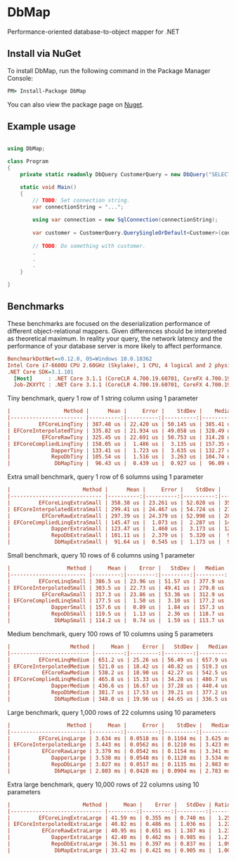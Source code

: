 # DbMap
Performance-oriented database-to-object mapper for .NET

## Install via NuGet
To install DbMap, run the following command in the Package Manager Console:

```cmd
PM> Install-Package DbMap
```

You can also view the package page on [Nuget](https://www.nuget.org/packages/DbMap/).

## Example usage

```c#

using DbMap;

class Program
{
    private static readonly DbQuery CustomerQuery = new DbQuery("SELECT Name FROM Customer WHERE CustomerId = @customerId");

    static void Main()
    {
        // TODO: Set connection string.
        var connectionString = "...";
    
        using var connection = new SqlConnection(connectionString);
        
        var customer = CustomerQuery.QuerySingleOrDefault<Customer>(connection, new { customerId = 10 });
        
        // TODO: Do something with customer.
        .
        .
        .    
    }

}
```


## Benchmarks
These benchmarks are focused on the deserialization performance of different object-relational mappers. 
Given differences should be interpreted as theoretical maximum. In reality your query, the network latency and the performance of your database server is more likely to affect performance.


``` ini
BenchmarkDotNet=v0.12.0, OS=Windows 10.0.18362
Intel Core i7-6600U CPU 2.60GHz (Skylake), 1 CPU, 4 logical and 2 physical cores
.NET Core SDK=3.1.101
  [Host]     : .NET Core 3.1.1 (CoreCLR 4.700.19.60701, CoreFX 4.700.19.60801), X64 RyuJIT
  Job-ZKXYTC : .NET Core 3.1.1 (CoreCLR 4.700.19.60701, CoreFX 4.700.19.60801), X64 RyuJIT
```


Tiny benchmark, query 1 row of 1 string column using 1 parameter
``` ini
|                 Method |      Mean |     Error |    StdDev |    Median | Ratio | RatioSD |
|----------------------- |----------:|----------:|----------:|----------:|------:|--------:|
|         EFCoreLinqTiny | 387.48 us | 22.420 us | 50.145 us | 385.41 us |  4.04 |    0.54 |
| EFCoreInterpolatedTiny | 335.82 us | 21.934 us | 49.058 us | 328.49 us |  3.52 |    0.50 |
|          EFCoreRawTiny | 325.45 us | 22.691 us | 50.753 us | 314.28 us |  3.40 |    0.54 |
| EFCoreCompliedLinqTiny | 158.05 us |  1.486 us |  3.135 us | 157.35 us |  1.64 |    0.04 |
|             DapperTiny | 133.41 us |  1.723 us |  3.635 us | 132.27 us |  1.38 |    0.04 |
|             RepoDbTiny | 105.54 us |  1.516 us |  3.263 us | 104.74 us |  1.09 |    0.04 |
|              DbMapTiny |  96.43 us |  0.439 us |  0.927 us |  96.09 us |  1.00 |    0.00 |
```

Extra small benchmark, query 1 row of 6 solumns using 1 parameter
``` ini
|                       Method |      Mean |     Error |    StdDev |    Median | Ratio | RatioSD |
|----------------------------- |----------:|----------:|----------:|----------:|------:|--------:|
|         EFCoreLinqExtraSmall | 358.38 us | 23.261 us | 52.028 us | 355.45 us |  3.87 |    0.56 |
| EFCoreInterpolatedExtraSmall | 299.41 us | 24.467 us | 54.724 us | 271.32 us |  3.30 |    0.61 |
|          EFCoreRawExtraSmall | 297.39 us | 24.379 us | 52.998 us | 280.40 us |  3.23 |    0.58 |
| EFCoreCompliedLinqExtraSmall | 145.47 us |  1.073 us |  2.287 us | 144.82 us |  1.59 |    0.04 |
|             DapperExtraSmall | 123.47 us |  1.460 us |  3.173 us | 122.04 us |  1.35 |    0.04 |
|             RepoDbExtraSmall | 101.11 us |  2.379 us |  5.320 us |  99.21 us |  1.11 |    0.06 |
|              DbMapExtraSmall |  91.64 us |  0.545 us |  1.173 us |  91.49 us |  1.00 |    0.00 |
```

Small benchmark, query 10 rows of 6 columns using 1 parameter
``` ini
|                  Method |     Mean |    Error |   StdDev |   Median | Ratio | RatioSD |
|------------------------ |---------:|---------:|---------:|---------:|------:|--------:|
|         EFCoreLinqSmall | 386.5 us | 23.96 us | 51.57 us | 377.9 us |  3.38 |    0.45 |
| EFCoreInterpolatedSmall | 303.5 us | 22.73 us | 49.41 us | 279.0 us |  2.66 |    0.44 |
|          EFCoreRawSmall | 317.3 us | 23.86 us | 53.36 us | 312.9 us |  2.75 |    0.48 |
| EFCoreCompliedLinqSmall | 177.5 us |  1.50 us |  3.10 us | 177.2 us |  1.55 |    0.04 |
|             DapperSmall | 157.6 us |  0.89 us |  1.84 us | 157.3 us |  1.38 |    0.03 |
|             RepoDbSmall | 119.5 us |  1.13 us |  2.36 us | 118.7 us |  1.05 |    0.03 |
|              DbMapSmall | 114.2 us |  0.74 us |  1.59 us | 113.7 us |  1.00 |    0.00 |
```

Medium benchmark, query 100 rows of 10 columns using 5 parameters
``` ini
|                   Method |     Mean |    Error |   StdDev |   Median | Ratio | RatioSD |
|------------------------- |---------:|---------:|---------:|---------:|------:|--------:|
|         EFCoreLinqMedium | 651.2 us | 25.26 us | 56.49 us | 657.9 us |  1.90 |    0.27 |
| EFCoreInterpolatedMedium | 521.0 us | 18.42 us | 40.82 us | 519.3 us |  1.53 |    0.23 |
|          EFCoreRawMedium | 538.2 us | 18.90 us | 42.27 us | 542.5 us |  1.57 |    0.21 |
| EFCoreCompliedLinqMedium | 465.8 us | 15.33 us | 34.28 us | 480.7 us |  1.36 |    0.19 |
|             DapperMedium | 436.6 us | 16.67 us | 37.28 us | 440.4 us |  1.27 |    0.19 |
|             RepoDbMedium | 381.7 us | 17.53 us | 39.21 us | 377.2 us |  1.12 |    0.20 |
|              DbMapMedium | 348.0 us | 19.96 us | 44.65 us | 336.5 us |  1.00 |    0.00 |
```

Large benchmark, query 1,000 rows of 22 columns using 10 parameters
``` ini
|                  Method |     Mean |     Error |    StdDev |   Median | Ratio | RatioSD |
|------------------------ |---------:|----------:|----------:|---------:|------:|--------:|
|         EFCoreLinqLarge | 3.634 ms | 0.0518 ms | 0.1104 ms | 3.625 ms |  1.30 |    0.05 |
| EFCoreInterpolatedLarge | 3.443 ms | 0.0562 ms | 0.1210 ms | 3.423 ms |  1.23 |    0.05 |
|          EFCoreRawLarge | 3.379 ms | 0.0542 ms | 0.1154 ms | 3.341 ms |  1.21 |    0.05 |
|             DapperLarge | 3.538 ms | 0.0548 ms | 0.1120 ms | 3.534 ms |  1.26 |    0.06 |
|             RepoDbLarge | 3.027 ms | 0.0517 ms | 0.1135 ms | 2.983 ms |  1.08 |    0.05 |
|              DbMapLarge | 2.803 ms | 0.0420 ms | 0.0904 ms | 2.783 ms |  1.00 |    0.00 |
```

Extra large benchmark, query 10,000 rows of 22 columns using 10 parameters
``` ini
|                       Method |     Mean |    Error |   StdDev | Ratio | RatioSD |
|----------------------------- |---------:|---------:|---------:|------:|--------:|
|         EFCoreLinqExtraLarge | 41.59 ms | 0.355 ms | 0.740 ms |  1.25 |    0.04 |
| EFCoreInterpolatedExtraLarge | 40.82 ms | 0.486 ms | 1.036 ms |  1.22 |    0.05 |
|          EFCoreRawExtraLarge | 40.95 ms | 0.651 ms | 1.387 ms |  1.23 |    0.05 |
|             DapperExtraLarge | 42.40 ms | 0.462 ms | 0.985 ms |  1.27 |    0.04 |
|             RepoDbExtraLarge | 36.51 ms | 0.397 ms | 0.837 ms |  1.09 |    0.04 |
|              DbMapExtraLarge | 33.42 ms | 0.421 ms | 0.905 ms |  1.00 |    0.00 |

```